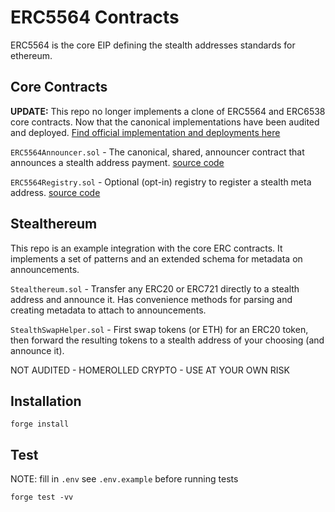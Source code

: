 # ERC5564 Contracts

ERC5564 is the core EIP defining the stealth addresses standards for ethereum.

## Core Contracts

**UPDATE:** This repo no longer implements a clone of ERC5564 and ERC6538 core contracts. Now that the canonical implementations have been audited and deployed. [Find official implementation and deployments here](https://github.com/ScopeLift/stealth-address-erc-contracts)

`ERC5564Announcer.sol` - The canonical, shared, announcer contract that announces a stealth address payment. [source code](https://github.com/ScopeLift/stealth-address-erc-contracts/blob/main/src/ERC5564Announcer.sol)

`ERC5564Registry.sol` - Optional (opt-in) registry to register a stealth meta address. [source code](https://github.com/ScopeLift/stealth-address-erc-contracts/blob/main/src/ERC6538Registry.sol)

## Stealthereum

This repo is an example integration with the core ERC contracts. It implements a set of patterns and an extended schema for metadata on announcements.

`Stealthereum.sol` - Transfer any ERC20 or ERC721 directly to a stealth address and announce it. Has convenience methods for parsing and creating metadata to attach to announcements.

`StealthSwapHelper.sol` - First swap tokens (or ETH) for an ERC20 token, then forward the resulting tokens to a stealth address of your choosing (and announce it).

NOT AUDITED - HOMEROLLED CRYPTO - USE AT YOUR OWN RISK

## Installation

```
forge install
```

## Test

NOTE: fill in `.env` see `.env.example` before running tests

```
forge test -vv
```
